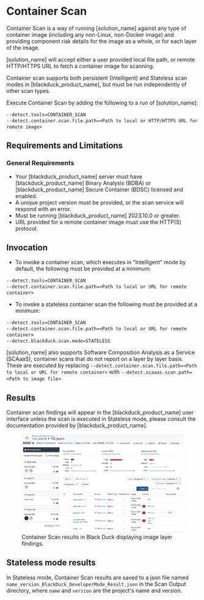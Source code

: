 # Container Scan

Container Scan is a way of running [solution_name] against any type of container image (including any non-Linux, non-Docker image) and providing component risk details for the image as a whole, or for each layer of the image.

[solution_name] will accept either a user provided local file path, or remote HTTP/HTTPS URL to fetch a container image for scanning.

Container scan supports both persistent (Intelligent) and Stateless scan modes in [blackduck_product_name], but must be run independently of other scan types.

Execute Container Scan by adding the following to a run of [solution_name]:
````
--detect.tools=CONTAINER_SCAN
--detect.container.scan.file.path=<Path to local or HTTP/HTTPS URL for remote image>
````

## Requirements and Limitations

### General Requirements
 * Your [blackduck_product_name] server must have [blackduck_product_name] Binary Analysis (BDBA) or [blackduck_product_name] Secure Container (BDSC) licensed and enabled.
 * A unique project version must be provided, or the scan service will respond with an error.
 * Must be running [blackduck_product_name] 2023.10.0 or greater.
 * URL provided for a remote container image must use the HTTP(S) protocol.
 
## Invocation
 * To invoke a container scan, which executes in "Intelligent" mode by default, the following must be provided at a minimum:   
 ```
--detect.tools=CONTAINER_SCAN
--detect.container.scan.file.path=<Path to local or URL for remote container>
```
	
* To invoke a stateless container scan the following must be provided at a minimum:   
```
--detect.tools=CONTAINER_SCAN
--detect.container.scan.file.path=<Path to local or URL for remote container>
--detect.blackduck.scan.mode=STATELESS
```
<note type="note">[solution_name] also supports Software Composition Analysis as a Service (SCAaaS), container scans that do not report on a layer by layer basis. These are executed by replacing `--detect.container.scan.file.path=<Path to local or URL for remote container>` with `--detect.scaaas.scan.path=<Path to image file>`</note>
## Results

Container scan findings will appear in the [blackduck_product_name] user interface unless the scan is executed in Stateless mode, please consult the documentation provided by [blackduck_product_name].
<!-- TBD Reference link directly to [blackduck_product_name] Docs once they are available
<xref href="ContainerScans.dita" scope="peer">Container scans
<data name="facets" value="pubname=bd-hub"/>
-->
<figure>
    <img src="images/containerscan.png"
         alt="Container Scan Results">
    <figcaption>Container Scan results in Black Duck displaying image layer findings.</figcaption>
</figure>

## Stateless mode results

In Stateless mode, Container Scan results are saved to a json file named `name_version_BlackDuck_DeveloperMode_Result.json` in the Scan Output directory, where `name` and `version` are the project's name and version.

